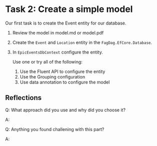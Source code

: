 # Task 2: Create a simple model

Our first task is to create the Event entity for our database.

1. Review the model in model.md or model.pdf
2. Create the `Event` and `Location` entity in the `FagDag.EfCore.Database`.
3. In `EpicEventsDbContext` configure the entity.

    Use one or try all of the following:
    1. Use the Fluent API to configure the entity
    2. Use the Grouping configuration
    3. Use data annotation to configure the model

## Reflections

Q: What approach did you use and why did you choose it?

A:

Q: Anything you found challening with this part?

A:
